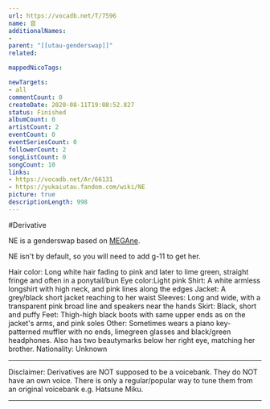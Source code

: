```yaml
---
url: https://vocadb.net/T/7596
name: 音
additionalNames: 
- 
parent: "[[utau-genderswap]]"
related:

mappedNicoTags:

newTargets:
- all
commentCount: 0
createDate: 2020-08-11T19:08:52.827
status: Finished
albumCount: 0
artistCount: 2
eventCount: 0
eventSeriesCount: 0
followerCount: 2
songListCount: 0
songCount: 10
links: 
- https://vocadb.net/Ar/66131
- https://yukaiutau.fandom.com/wiki/NE
picture: true
descriptionLength: 998
---
```


#Derivative

NE is a genderswap based on [MEGAne](https://vocadb.net/Ar/66131).

NE isn't by default, so you will need to add g-11 to get her.

Hair color: Long white hair fading to pink and later to lime green, straight fringe and often in a ponytail/bun
Eye color:Light pink
Shirt: A white armless longshirt with high neck, and pink lines along the edges
Jacket: A grey/black short jacket reaching to her waist
Sleeves: Long and wide, with a transparent pink broad line and speakers near the hands
Skirt: Black, short and puffy
Feet: Thigh-high black boots with same upper ends as on the jacket's arms, and pink soles
Other: Sometimes wears a piano key-patterned muffler with no ends, limegreen glasses and black/green headphones.
Also has two beautymarks below her right eye, matching her brother.
Nationality: Unknown
___
Disclaimer:
Derivatives are NOT supposed to be a voicebank. They do NOT have an own voice. There is only a regular/popular way to tune them from an original voicebank e.g. Hatsune Miku.

---

